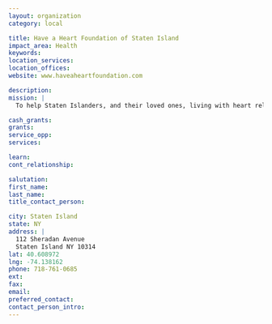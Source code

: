 ```yaml
---
layout: organization
category: local

title: Have a Heart Foundation of Staten Island
impact_area: Health
keywords: 
location_services: 
location_offices: 
website: www.haveaheartfoundation.com

description: 
mission: |
  To help Staten Islanders, and their loved ones, living with heart related illness to receive the treatment, rehabilitation and equipment needed to achieve the highest quality of life possible.

cash_grants: 
grants: 
service_opp: 
services: 

learn: 
cont_relationship: 

salutation: 
first_name: 
last_name: 
title_contact_person: 

city: Staten Island
state: NY
address: |
  112 Sheradan Avenue     
  Staten Island NY 10314
lat: 40.608972
lng: -74.138162
phone: 718-761-0685
ext: 
fax: 
email: 
preferred_contact: 
contact_person_intro: 
---
```

